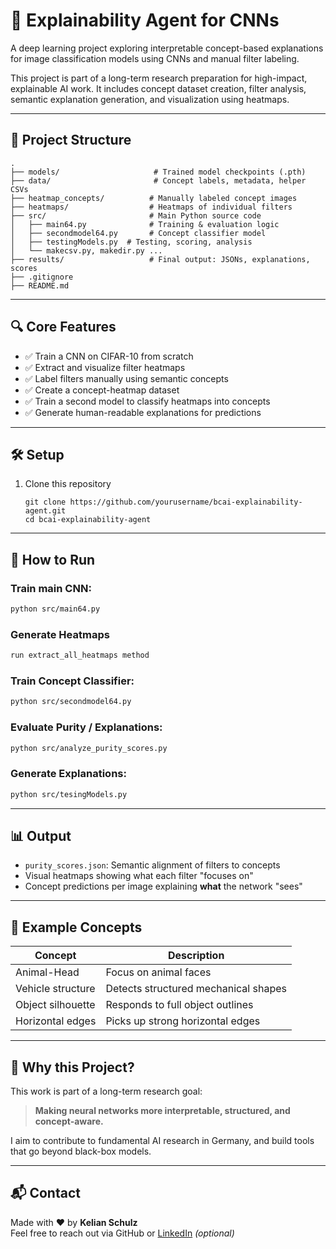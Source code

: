# 🧠 Explainability Agent for CNNs
A deep learning project exploring interpretable concept-based explanations for image classification models using CNNs and manual filter labeling.

This project is part of a long-term research preparation for high-impact, explainable AI work. It includes concept dataset creation, filter analysis, semantic explanation generation, and visualization using heatmaps.

---

## 📁 Project Structure

```
.
├── models/                     # Trained model checkpoints (.pth)
├── data/                       # Concept labels, metadata, helper CSVs
├── heatmap_concepts/          # Manually labeled concept images
├── heatmaps/                  # Heatmaps of individual filters
├── src/                       # Main Python source code
│   ├── main64.py              # Training & evaluation logic
│   ├── secondmodel64.py       # Concept classifier model
│   ├── testingModels.py  # Testing, scoring, analysis
│   └── makecsv.py, makedir.py ...
├── results/                   # Final output: JSONs, explanations, scores
├── .gitignore
├── README.md
```

---

## 🔍 Core Features

- ✅ Train a CNN on CIFAR-10 from scratch
- ✅ Extract and visualize filter heatmaps
- ✅ Label filters manually using semantic concepts
- ✅ Create a concept-heatmap dataset
- ✅ Train a second model to classify heatmaps into concepts
- ✅ Generate human-readable explanations for predictions

---

## 🛠️ Setup

1. Clone this repository  
   ```
   git clone https://github.com/yourusername/bcai-explainability-agent.git
   cd bcai-explainability-agent
   ```

---

## 🚀 How to Run

### Train main CNN:
```bash
python src/main64.py
```

### Generate Heatmaps
```bash
run extract_all_heatmaps method
```
### Train Concept Classifier:
```bash
python src/secondmodel64.py
```

### Evaluate Purity / Explanations:
```bash
python src/analyze_purity_scores.py
```
### Generate Explanations:
```bash
python src/tesingModels.py
```
---

## 📊 Output

- `purity_scores.json`: Semantic alignment of filters to concepts  
- Visual heatmaps showing what each filter "focuses on"  
- Concept predictions per image explaining **what** the network "sees"

---

## 🧪 Example Concepts

| Concept           | Description                            |
|-------------------|----------------------------------------|
| Animal-Head       | Focus on animal faces                  |
| Vehicle structure | Detects structured mechanical shapes   |
| Object silhouette | Responds to full object outlines       |
| Horizontal edges  | Picks up strong horizontal edges       |

---

## 🧠 Why this Project?

This work is part of a long-term research goal:  
> **Making neural networks more interpretable, structured, and concept-aware.**

I aim to contribute to fundamental AI research in Germany, and build tools that go beyond black-box models.

---

## 📬 Contact

Made with ❤️ by **Kelian Schulz**  
Feel free to reach out via GitHub or [LinkedIn]([https://www.linkedin.com/](https://www.linkedin.com/in/kelian-schulz-956836335/)) *(optional)*

